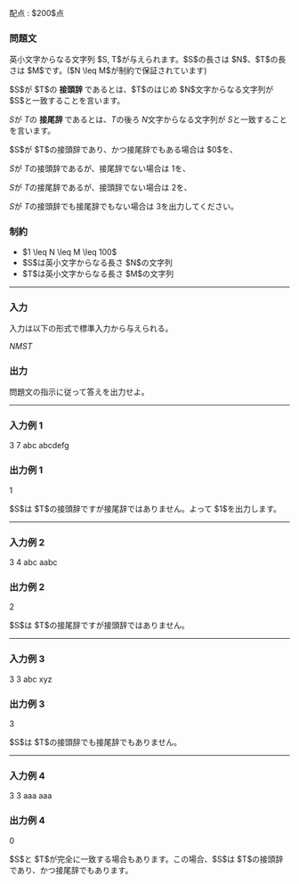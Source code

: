 
<div>

<span>

<span>

<p>
配点 : $200$点
</p>

<div>

<section>

### **問題文**

<p>
英小文字からなる文字列 $S, T$が与えられます。$S$の長さは $N$、$T$の長さは $M$です。($N \leq M$が制約で保証されています)
</p>

<p>
$S$が $T$の 
<strong>
接頭辞
</strong>
であるとは、$T$のはじめ $N$文字からなる文字列が $S$と一致することを言います。

$S$が $T$の 
<strong>
接尾辞
</strong>
であるとは、$T$の後ろ $N$文字からなる文字列が $S$と一致することを言います。
</p>

<p>
$S$が $T$の接頭辞であり、かつ接尾辞でもある場合は $0$を、

$S$が $T$の接頭辞であるが、接尾辞でない場合は $1$を、

$S$が $T$の接尾辞であるが、接頭辞でない場合は $2$を、

$S$が $T$の接頭辞でも接尾辞でもない場合は $3$を出力してください。  
</p>

</section>

</div>

<div>

<section>

### **制約**

<ul>

<li>
$1 \leq N \leq M \leq 100$
</li>

<li>
$S$は英小文字からなる長さ $N$の文字列
</li>

<li>
$T$は英小文字からなる長さ $M$の文字列
</li>

</ul>

</section>

</div>

---

<div>

<div>

<section>

### **入力**

<p>
入力は以下の形式で標準入力から与えられる。
</p>

<div>

$N$$M$$S$$T$
</div>

</section>

</div>

<div>

<section>

### **出力**

<p>
問題文の指示に従って答えを出力せよ。
</p>

</section>

</div>

</div>

---

<div>

<section>

### **入力例 1**

<div>

3 7
abc
abcdefg

</div>

</section>

</div>

<div>

<section>

### **出力例 1**

<div>

1

</div>

<p>
$S$は $T$の接頭辞ですが接尾辞ではありません。よって $1$を出力します。
</p>

</section>

</div>

---

<div>

<section>

### **入力例 2**

<div>

3 4
abc
aabc

</div>

</section>

</div>

<div>

<section>

### **出力例 2**

<div>

2

</div>

<p>
$S$は $T$の接尾辞ですが接頭辞ではありません。
</p>

</section>

</div>

---

<div>

<section>

### **入力例 3**

<div>

3 3
abc
xyz

</div>

</section>

</div>

<div>

<section>

### **出力例 3**

<div>

3

</div>

<p>
$S$は $T$の接頭辞でも接尾辞でもありません。
</p>

</section>

</div>

---

<div>

<section>

### **入力例 4**

<div>

3 3
aaa
aaa

</div>

</section>

</div>

<div>

<section>

### **出力例 4**

<div>

0

</div>

<p>
$S$と $T$が完全に一致する場合もあります。この場合、$S$は $T$の接頭辞であり、かつ接尾辞でもあります。
</p>

</section>

</div>

</span>

</span>

</div>
